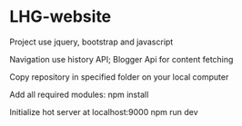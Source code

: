 # LHG-website

Project use jquery, bootstrap and javascript

Navigation use history API; Blogger Api for content fetching


Copy repository in specified folder on your local computer

Add all required modules:
npm install

Initialize hot server at localhost:9000
npm run dev
